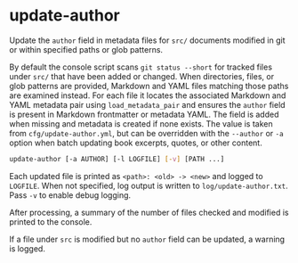 # update-author

Update the `author` field in metadata files for `src/` documents modified in
git or within specified paths or glob patterns.

By default the console script scans `git status --short` for tracked files under
`src/` that have been added or changed. When directories, files, or glob
patterns are provided, Markdown and YAML files matching those paths are examined
instead.
For each file it locates the associated Markdown and YAML metadata pair using
`load_metadata_pair` and ensures the `author` field is present in Markdown
frontmatter or metadata YAML. The field is added when missing and metadata is
created if none exists. The value is taken from `cfg/update-author.yml`, but
can be overridden with the `--author` or `-a` option when batch updating book
excerpts, quotes, or other content.

```bash
update-author [-a AUTHOR] [-l LOGFILE] [-v] [PATH ...]
```

Each updated file is printed as `<path>: <old> -> <new>` and logged to
`LOGFILE`.  When not specified, log output is written to
`log/update-author.txt`. Pass `-v` to enable debug logging.

After processing, a summary of the number of files checked and modified is
printed to the console.

If a file under `src` is modified but no `author` field can be updated, a
warning is logged.

